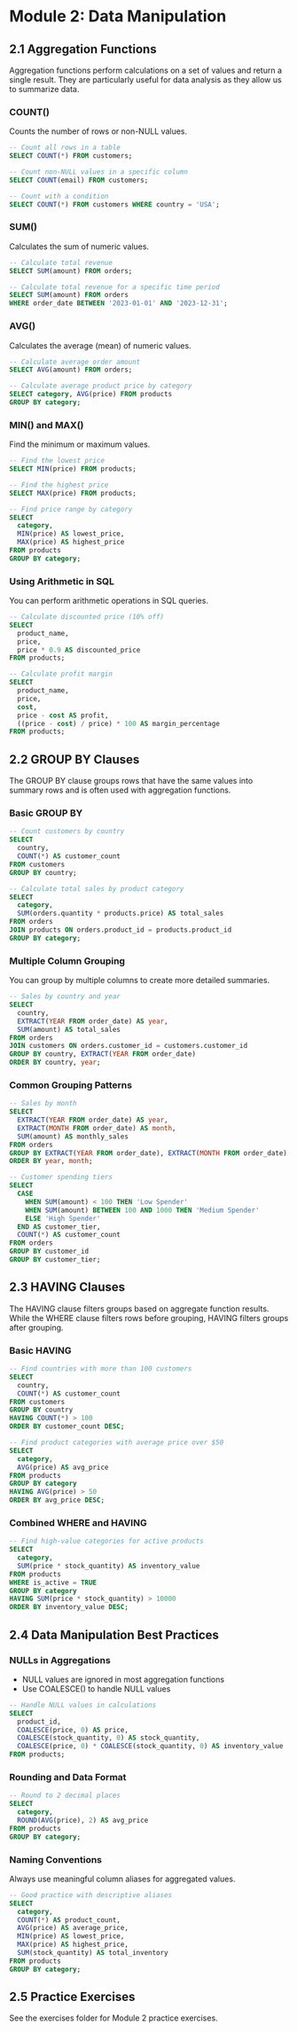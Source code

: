 # Module 2: Data Manipulation

## 2.1 Aggregation Functions

Aggregation functions perform calculations on a set of values and return a single result. They are particularly useful for data analysis as they allow us to summarize data.

### COUNT()
Counts the number of rows or non-NULL values.

```sql
-- Count all rows in a table
SELECT COUNT(*) FROM customers;

-- Count non-NULL values in a specific column
SELECT COUNT(email) FROM customers;

-- Count with a condition
SELECT COUNT(*) FROM customers WHERE country = 'USA';
```

### SUM()
Calculates the sum of numeric values.

```sql
-- Calculate total revenue
SELECT SUM(amount) FROM orders;

-- Calculate total revenue for a specific time period
SELECT SUM(amount) FROM orders
WHERE order_date BETWEEN '2023-01-01' AND '2023-12-31';
```

### AVG()
Calculates the average (mean) of numeric values.

```sql
-- Calculate average order amount
SELECT AVG(amount) FROM orders;

-- Calculate average product price by category
SELECT category, AVG(price) FROM products
GROUP BY category;
```

### MIN() and MAX()
Find the minimum or maximum values.

```sql
-- Find the lowest price
SELECT MIN(price) FROM products;

-- Find the highest price
SELECT MAX(price) FROM products;

-- Find price range by category
SELECT
  category,
  MIN(price) AS lowest_price,
  MAX(price) AS highest_price
FROM products
GROUP BY category;
```

### Using Arithmetic in SQL
You can perform arithmetic operations in SQL queries.

```sql
-- Calculate discounted price (10% off)
SELECT
  product_name,
  price,
  price * 0.9 AS discounted_price
FROM products;

-- Calculate profit margin
SELECT
  product_name,
  price,
  cost,
  price - cost AS profit,
  ((price - cost) / price) * 100 AS margin_percentage
FROM products;
```

## 2.2 GROUP BY Clauses

The GROUP BY clause groups rows that have the same values into summary rows and is often used with aggregation functions.

### Basic GROUP BY
```sql
-- Count customers by country
SELECT
  country,
  COUNT(*) AS customer_count
FROM customers
GROUP BY country;

-- Calculate total sales by product category
SELECT
  category,
  SUM(orders.quantity * products.price) AS total_sales
FROM orders
JOIN products ON orders.product_id = products.product_id
GROUP BY category;
```

### Multiple Column Grouping
You can group by multiple columns to create more detailed summaries.

```sql
-- Sales by country and year
SELECT
  country,
  EXTRACT(YEAR FROM order_date) AS year,
  SUM(amount) AS total_sales
FROM orders
JOIN customers ON orders.customer_id = customers.customer_id
GROUP BY country, EXTRACT(YEAR FROM order_date)
ORDER BY country, year;
```

### Common Grouping Patterns
```sql
-- Sales by month
SELECT
  EXTRACT(YEAR FROM order_date) AS year,
  EXTRACT(MONTH FROM order_date) AS month,
  SUM(amount) AS monthly_sales
FROM orders
GROUP BY EXTRACT(YEAR FROM order_date), EXTRACT(MONTH FROM order_date)
ORDER BY year, month;

-- Customer spending tiers
SELECT
  CASE
    WHEN SUM(amount) < 100 THEN 'Low Spender'
    WHEN SUM(amount) BETWEEN 100 AND 1000 THEN 'Medium Spender'
    ELSE 'High Spender'
  END AS customer_tier,
  COUNT(*) AS customer_count
FROM orders
GROUP BY customer_id
GROUP BY customer_tier;
```

## 2.3 HAVING Clauses

The HAVING clause filters groups based on aggregate function results. While the WHERE clause filters rows before grouping, HAVING filters groups after grouping.

### Basic HAVING
```sql
-- Find countries with more than 100 customers
SELECT
  country,
  COUNT(*) AS customer_count
FROM customers
GROUP BY country
HAVING COUNT(*) > 100
ORDER BY customer_count DESC;

-- Find product categories with average price over $50
SELECT
  category,
  AVG(price) AS avg_price
FROM products
GROUP BY category
HAVING AVG(price) > 50
ORDER BY avg_price DESC;
```

### Combined WHERE and HAVING
```sql
-- Find high-value categories for active products
SELECT
  category,
  SUM(price * stock_quantity) AS inventory_value
FROM products
WHERE is_active = TRUE
GROUP BY category
HAVING SUM(price * stock_quantity) > 10000
ORDER BY inventory_value DESC;
```

## 2.4 Data Manipulation Best Practices

### NULLs in Aggregations
- NULL values are ignored in most aggregation functions
- Use COALESCE() to handle NULL values

```sql
-- Handle NULL values in calculations
SELECT
  product_id,
  COALESCE(price, 0) AS price,
  COALESCE(stock_quantity, 0) AS stock_quantity,
  COALESCE(price, 0) * COALESCE(stock_quantity, 0) AS inventory_value
FROM products;
```

### Rounding and Data Format
```sql
-- Round to 2 decimal places
SELECT
  category,
  ROUND(AVG(price), 2) AS avg_price
FROM products
GROUP BY category;
```

### Naming Conventions
Always use meaningful column aliases for aggregated values.

```sql
-- Good practice with descriptive aliases
SELECT
  category,
  COUNT(*) AS product_count,
  AVG(price) AS average_price,
  MIN(price) AS lowest_price,
  MAX(price) AS highest_price,
  SUM(stock_quantity) AS total_inventory
FROM products
GROUP BY category;
```

## 2.5 Practice Exercises

See the exercises folder for Module 2 practice exercises.